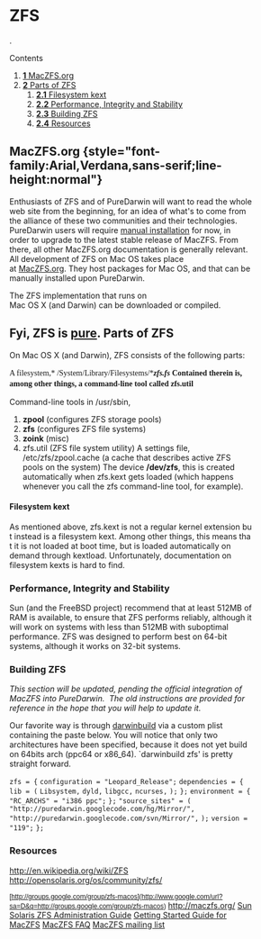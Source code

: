 ZFS
===
.
 

<div class="sites-embed-border-off sites-embed" style="width:432px;">


Contents
1.  [**1** MacZFS.org](zfs.html#TOC-MacZFS.org)
2.  [**2** Parts of ZFS](zfs.html#TOC-Parts-of-ZFS)
    1.  [**2.1** Filesystem kext](zfs.html#TOC-Filesystem-kext)
    2.  [**2.2** Performance, Integrity and Stability](zfs.html#TOC-Performance-Integrity-and-Stability)
    3.  [**2.3** Building ZFS](zfs.html#TOC-Building-ZFS)
    4.  [**2.4** Resources](zfs.html#TOC-Resources)


 
MacZFS.org {style="font-family:Arial,Verdana,sans-serif;line-height:normal"}
----------
Enthusiasts of ZFS and of PureDarwin will want to read the whole web site from the beginning, for an idea of what's to come from the alliance of these two communities and their technologies. PureDarwin users will require [manual installation](http://code.google.com/p/maczfs/wiki/FAQ#How_do_I_install_MacZFS_manually?) for now, in order to upgrade to the latest stable release of MacZFS. From there, all other MacZFS.org documentation is generally relevant.
<span style="border-collapse:separate;font-family:-webkit-sans-serif;line-height:19px">
 </span>All development of ZFS on Mac OS takes place at [MacZFS.org](http://maczfs.org/). They host packages for Mac OS, and that can be manually installed upon PureDarwin.


The ZFS implementation that runs on Mac OS X (and Darwin) can be downloaded or compiled.

Fyi, ZFS is [pure](../developers/macports/purity.html).
Parts of ZFS
------------
On Mac OS X (and Darwin), ZFS consists of the following parts:

<span style="border-collapse:separate;font-family:-webkit-sans-serif;line-height:19px">A filesystem,* /System/Library/Filesystems/*<span style="font-weight:bold">*zfs.fs*
 Contained therein is, among other things, a command-line tool called zfs.util</span></span>

Command-line tools in /usr/sbin, 
1.  **zpool** (configures ZFS storage pools)
2.  **zfs** (configures ZFS file systems)
3.  **zoink** (misc)
4.  zfs.util (ZFS file system utility)
A settings file, /etc/zfs/zpool.cache (a cache that describes active ZFS pools on the system)
The device **/dev/zfs**, this is created automatically when zfs.kext gets loaded (which happens whenever you call the zfs command-line tool, for example).
#### Filesystem kext
As mentioned above, zfs.kext is not a regular kernel extension but instead is a filesystem kext. Among other things, this means that it is not loaded at boot time, but is loaded automatically on demand through kextload. Unfortunately, documentation on filesystem kexts is hard to find.

### Performance, Integrity and Stability
Sun (and the FreeBSD project) recommend that at least 512MB of RAM is available, to ensure that ZFS performs reliably, although it will work on systems with less than 512MB with suboptimal performance. ZFS was designed to perform best on 64-bit systems, although it works on 32-bit systems.
### Building ZFS
*This section will be updated, pending the official integration of MacZFS into PureDarwin.  The old instructions are provided for reference in the hope that you will help to update it.*

Our favorite way is through [darwinbuild](../developers/darwinbuild.html) via a custom plist containing the paste below. You will notice that only two architectures have been specified, because it does not yet build on 64bits arch (ppc64 or x86_64). `darwinbuild zfs' is pretty straight forward.

 `zfs = {`
 `configuration = "Leopard_Release";`
 `dependencies = {`
 `lib = (`
 `Libsystem,`
 `dyld,`
 `libgcc,`
 `ncurses,`
 `);`
 `};`
 `environment = {`
 `"RC_ARCHS" = "i386 ppc";`
 `};`
 `"source_sites" = (`
 `"http://puredarwin.googlecode.com/hg/Mirror/",`
 `"http://puredarwin.googlecode.com/svn/Mirror/",`
 `);`
 `version = "119";`
 `};`
### Resources
<http://en.wikipedia.org/wiki/ZFS>
<http://opensolaris.org/os/community/zfs/>

<span style="font-family:arial,sans-serif;font-size:12px">[http://groups.google.com/group/zfs-macos](http://www.google.com/url?sa=D&q=http://groups.google.com/group/zfs-macos)</span>
<http://maczfs.org/>
[Sun Solaris ZFS Administration Guide](http://docs.sun.com/app/docs/doc/819-5461?l=en)
[Getting Started Guide for MacZFS](http://code.google.com/p/maczfs/wiki/GettingStarted)
[MacZFS FAQ](http://code.google.com/p/maczfs/wiki/FAQ)
[MacZFS mailing list](https://groups.google.com/forum/?fromgroups#!forum/zfs-macos)



